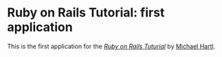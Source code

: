 # Ruby on Rails Tutorial: first application

This is the first application for the [*Ruby on Rails Tuturial*](http://railstutorial.org/) by [Michael Hartl](http://michaelhartl.com).
